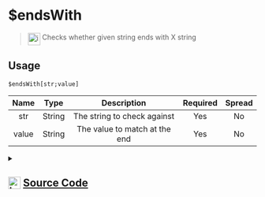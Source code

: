 # $endsWith
> <img align="top" src="https://upload.wikimedia.org/wikipedia/commons/thumb/e/e4/Infobox_info_icon.svg/160px-Infobox_info_icon.svg.png?20150409153300" alt="image" width="25" height="auto"> Checks whether given string ends with X string
## Usage
```
$endsWith[str;value]
```
| Name | Type | Description | Required | Spread
| :---: | :---: | :---: | :---: | :---: |
str | String | The string to check against | Yes | No
value | String | The value to match at the end | Yes | No
<details>
<summary>
    
## <img align="top" src="https://cdn4.iconfinder.com/data/icons/iconsimple-logotypes/512/github-512.png" alt="image" width="25" height="auto">  [Source Code](https://github.com/tryforge/ForgeScript-V2/blob/main/src/native/endsWith.ts)
    
</summary>
    
```ts
import { ArgType, NativeFunction, Return } from "../structures"

export default new NativeFunction({
    name: "$endsWith",
    version: "1.0.0",
    description: "Checks whether given string ends with X string",
    unwrap: true,
    args: [
        {
            name: "str",
            description: "The string to check against",
            type: ArgType.String,
            rest: false,
            required: true,
        },
        {
            name: "value",
            required: true,
            description: "The value to match at the end",
            rest: false,
            type: ArgType.String,
        },
    ],
    brackets: true,
    execute(_, [str, match]) {
        return Return.success(str.endsWith(match))
    },
})

```
    
</details>